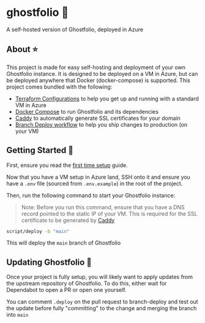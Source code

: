# ghostfolio 👻

A self-hosted version of Ghostfolio, deployed in Azure

## About ⭐

This project is made for easy self-hosting and deployment of your own Ghostfolio instance. It is designed to be deployed on a VM in Azure, but can be deployed anywhere that Docker (docker-compose) is supported. This project comes bundled with the following:

- [Terraform Configurations](./terraform) to help you get up and running with a standard VM in Azure
- [Docker Compose](./docker-compose.yml) to run Ghostfolio and its dependencies
- [Caddy](./src/caddy) to automatically generate SSL certificates for your domain
- [Branch Deploy workflow](./.github/workflows/branch-deploy.yml) to help you ship changes to production (on your VM)

## Getting Started 🚀

First, ensure you read the [first time setup](./docs/first-time-setup-azure.md) guide.

Now that you have a VM setup in Azure land, SSH onto it and ensure you have a `.env` file (sourced from `.env.example`) in the root of the project.

Then, run the following command to start your Ghostfolio instance:

> Note: Before you run this command, ensure that you have a DNS record pointed to the static IP of your VM. This is required for the SSL certificate to be generated by [Caddy](https://github.com/caddyserver/caddy)

```bash
script/deploy -b "main"
```

This will deploy the `main` branch of Ghostfolio

## Updating Ghostfolio 🔄

Once your project is fully setup, you will likely want to apply updates from the upstream repository of Ghostfolio. To do this, either wait for Dependabot to open a PR or open one yourself.

You can comment `.deploy` on the pull request to branch-deploy and test out the update before fully "committing" to the change and merging the branch into `main`
